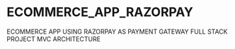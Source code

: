# ECOMMERCE_APP_RAZORPAY
ECOMMERCE APP USING RAZORPAY AS PAYMENT GATEWAY
FULL STACK PROJECT
MVC ARCHITECTURE 
